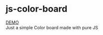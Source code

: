 # js-color-board
[DEMO](https://mykola-koval.github.io/js-color-board/)  
Just a simple Color board made with pure JS
